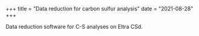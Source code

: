 +++
title = "Data reduction for carbon sulfur analysis"
date = "2021-08-28"
+++

Data reduction software for C-S analyses on Eltra CSd.
